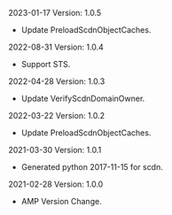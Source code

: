2023-01-17 Version: 1.0.5
- Update PreloadScdnObjectCaches.

2022-08-31 Version: 1.0.4
- Support STS.

2022-04-28 Version: 1.0.3
- Update VerifyScdnDomainOwner.

2022-03-22 Version: 1.0.2
- Update PreloadScdnObjectCaches.

2021-03-30 Version: 1.0.1
- Generated python 2017-11-15 for scdn.

2021-02-28 Version: 1.0.0
- AMP Version Change.


